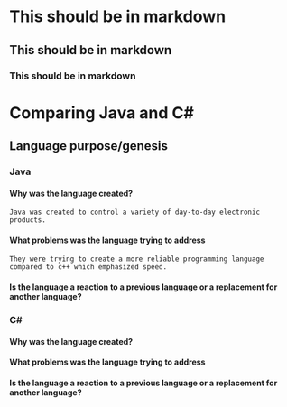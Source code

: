# This should be in markdown
## This should be in markdown
### This should be in markdown

# Comparing Java and C#



## Language purpose/genesis

### Java
#### Why was the language created?
    Java was created to control a variety of day-to-day electronic products.
#### What problems was the language trying to address
    They were trying to create a more reliable programming language compared to c++ which emphasized speed.
#### Is the language a reaction to a previous language or a replacement for another language?

### C#
#### Why was the language created?
#### What problems was the language trying to address
#### Is the language a reaction to a previous language or a replacement for another language?
